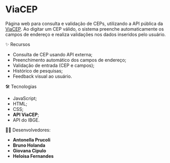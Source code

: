 # ViaCEP
Página web para consulta e validação de CEPs, utilizando a API pública da [ViaCEP](https://viacep.com.br/). Ao digitar um CEP válido, o sistema preenche automaticamente os campos de endereço e realiza validações nos dados inseridos pelo usuário.

✨ Recursos
- Consulta de CEP usando API externa;
- Preenchimento automático dos campos de endereço;
- Validação de entrada (CEP e campos);
- Histórico de pesquisas;
- Feedback visual ao usuário.

🛠️ Tecnologias
- JavaScript;
- HTML;
- CSS;
- **API ViaCEP**;
- API do IBGE.

🧑‍💻 Desenvolvedores:
- **Antonella Prucoli**
- **Bruno Holanda**
- **Giovana Cipulo**
- **Heloisa Fernandes**
